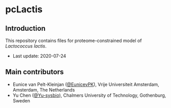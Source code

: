 pcLactis
===============

Introduction
------------

This repository contains files for proteome-constrained model of _Lactococcus lactis_.

* Last update: 2020-07-24


Main contributors
-------------------------------

* Eunice van Pelt-Kleinjan ([@EunicevPK](https://github.com/EunicevPK)), Vrije Universiteit Amsterdam, Amsterdam, The Netherlands
* Yu Chen ([@Yu-sysbio](https://github.com/Yu-sysbio)), Chalmers University of Technology, Gothenburg, Sweden

